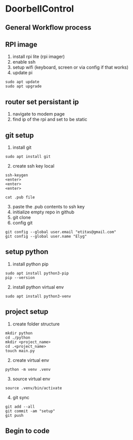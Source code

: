 # DoorbellControl

## General Workflow process

## RPI image
1. install rpi lite (rpi imager)
2. enable ssh
3. setup wifi (keyboard, screen or via config if that works)
4. update pi
```
sudo apt update
sudo apt upgrade
```

## router set persistant ip
1. navigate to modem page
2. find ip of the rpi and set to be static

## git setup

1. install git
```
sudo apt install git
```
2. create ssh key local
```
ssh-keygen
<enter>
<enter>
<enter>

cat .pub file
```
3. paste the .pub contents to ssh key
4. initialize empty repo in github
5. git clone <repo>
6. config git
```
git config --global user.email "etitas@gmail.com"
git config --global user.name "Elyg"
```


## setup python

1. install python pip
```
sudo apt install python3-pip
pip --version
```
2. install python virtual env
```
sudo apt install python3-venv
```

## project setup
1. create folder structure
```
mkdir python
cd ./python
mkdir <project_name>
cd .<project_name>
touch main.py
```

2. create virtual env
```
python -m venv .venv
```
3. source virtual env
```
source .venv/bin/activate
```
4. git sync
```
git add --all
git commit -am "setup"
git push
```

## Begin to code